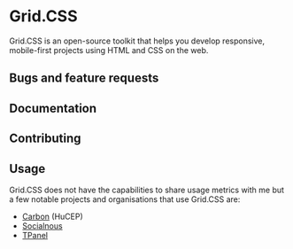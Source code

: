 # Grid.CSS

Grid.CSS is an open-source toolkit that helps you develop responsive, mobile-first projects using HTML and CSS on the web.

## Bugs and feature requests

## Documentation

## Contributing

## Usage
Grid.CSS does not have the capabilities to share usage metrics with me but a few notable projects and organisations that use Grid.CSS are:

- [Carbon](https://carbon.uddi.ng) (HuCEP)
- [Socialnous](https://socialnous.co)
- [TPanel](https://tomudding.nl/tpanel)
